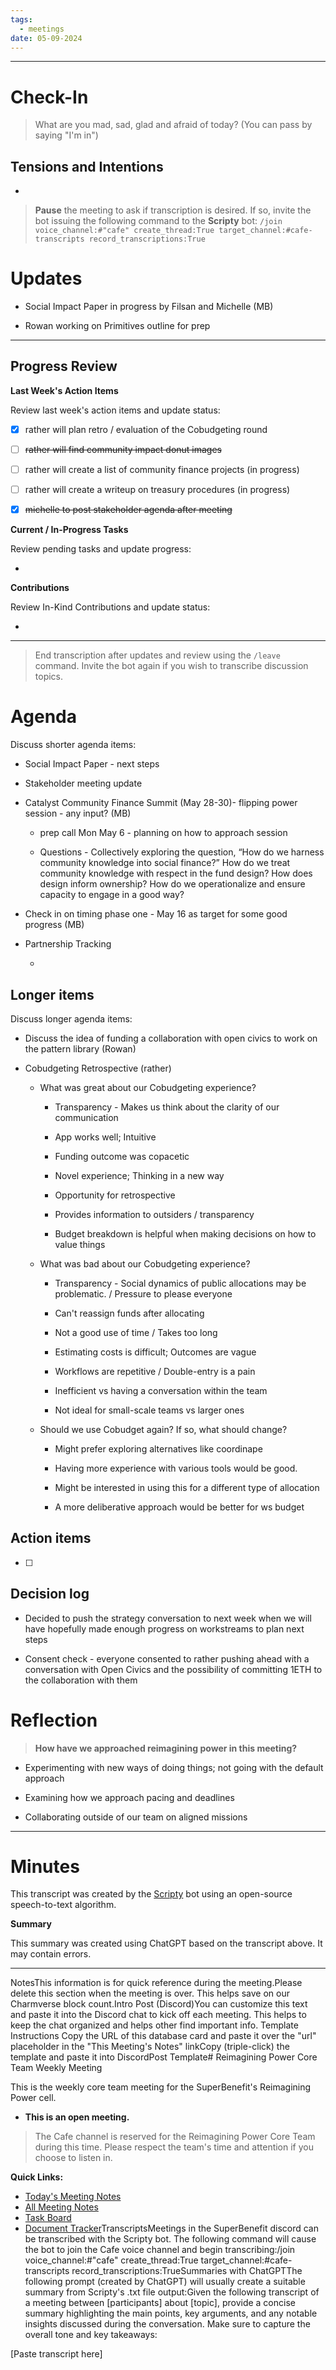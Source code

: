 ```yaml
---
tags:
  - meetings
date: 05-09-2024
---
```


---

# Check-In

> What are you mad, sad, glad and afraid of today? (You can pass by saying "I'm in")

## Tensions and Intentions

- 

> **Pause** the meeting to ask if transcription is desired. If so, invite the bot issuing the following command to the **Scripty** bot:
> `/join voice_channel:#"cafe" create_thread:True target_channel:#cafe-transcripts record_transcriptions:True`

# Updates

- Social Impact Paper in progress by Filsan and Michelle (MB)

- Rowan working on Primitives outline for prep


---

## Progress Review

**Last Week's Action Items**

Review last week's action items and update status:

- [x] rather will plan retro / evaluation of the Cobudgeting round

- [ ] ~~rather will find community impact donut images~~

- [ ] rather will create a list of community finance projects (in progress)

- [ ] rather will create a writeup on treasury procedures (in progress)

- [x] ~~michelle to post stakeholder agenda after meeting~~

**Current / In-Progress Tasks**

Review pending tasks and update progress:

-  

**Contributions**

Review In-Kind Contributions and update status:

- 

---

> End transcription after updates and review using the `/leave` command. Invite the bot again if you wish to transcribe discussion topics.

# Agenda

Discuss shorter agenda items:

- Social Impact Paper - next steps

- Stakeholder meeting update 

- Catalyst Community Finance Summit (May 28-30)- flipping power session - any input? (MB)

  - prep call Mon May 6 - planning on how to approach session

  - Questions - Collectively exploring the question, “How do we harness community knowledge into social finance?” How do we treat community knowledge with respect in the fund design? How does design inform ownership? How do we operationalize and ensure capacity to engage in a good way?

- Check in on timing phase one - May 16 as target for some good progress (MB)

- Partnership Tracking

  - 

## Longer items

Discuss longer agenda items:

- Discuss the idea of funding a collaboration with open civics to work on the pattern library (Rowan)

- Cobudgeting Retrospective (rather)

  - What was great about our Cobudgeting experience?

    - Transparency - Makes us think about the clarity of our communication

    - App works well; Intuitive

    - Funding outcome was copacetic

    - Novel experience; Thinking in a new way

    - Opportunity for retrospective

    - Provides information to outsiders / transparency

    - Budget breakdown is helpful when making decisions on how to value things

  - What was bad about our Cobudgeting experience?

    - Transparency - Social dynamics of public allocations may be problematic. / Pressure to please everyone

    - Can't reassign funds after allocating

    - Not a good use of time / Takes too long

    - Estimating costs is difficult; Outcomes are vague

    - Workflows are repetitive / Double-entry is a pain

    - Inefficient vs having a conversation within the team

    - Not ideal for small-scale teams vs larger ones

  - Should we use Cobudget again? If so, what should change?

    - Might prefer exploring alternatives like coordinape

    - Having more experience with various tools would be good.

    - Might be interested in using this for a different type of allocation

    - A more deliberative approach would be better for ws budget

## Action items

- [ ] 

## Decision log

- Decided to push the strategy conversation to next week when we will have hopefully made enough progress on workstreams to plan next steps

- Consent check - everyone consented to rather pushing ahead with a conversation with Open Civics and the possibility of committing 1ETH to the collaboration with them

# Reflection

> **How have we approached reimagining power in this meeting?**

- Experimenting with new ways of doing things; not going with the default approach

- Examining how we approach pacing and deadlines

- Collaborating outside of our team on aligned missions

---

# Minutes

This transcript was created by the [Scripty](https://scripty.org/) bot using an open-source speech-to-text algorithm.

**Summary**

This summary was created using ChatGPT based on the transcript above. It may contain errors.

> <Paste summary here>

---

NotesThis information is for quick reference during the meeting.Please delete this section when the meeting is over. This helps save on our Charmverse block count.Intro Post (Discord)You can customize this text and paste it into the Discord chat to kick off each meeting. This helps to keep the chat organized and helps other find important info. Template Instructions Copy the URL of this database card and paste it over the "url" placeholder in the "This Meeting's Notes" linkCopy (triple-click) the template and paste it into DiscordPost Template# Reimagining Power Core Team Weekly Meeting

This is the weekly core team meeting for the SuperBenefit's Reimagining Power cell.

- __This is an **open** meeting.__  
> The Cafe channel is reserved for the Reimagining Power Core Team during this time. Please respect the team's time and attention if you choose to listen in.

**Quick Links:**
- [Today's Meeting Notes](url)  
- [All Meeting Notes](https://app.charmverse.io/superbenefit/meeting-notes-reimagining-power-9995214806368862)  
- [Task Board](https://app.charmverse.io/superbenefit/task-board-reimagining-power-18270894134568505)
- [Document Tracker](https://app.charmverse.io/superbenefit/documents-reimagining-power-8236079332321762)TranscriptsMeetings in the SuperBenefit discord can be transcribed with the Scripty bot. The following command will cause the bot to join the Cafe voice channel and begin transcribing:/join voice_channel:#"cafe" create_thread:True target_channel:#cafe-transcripts record_transcriptions:TrueSummaries with ChatGPTThe following prompt (created by ChatGPT) will usually create a suitable summary from Scripty's .txt file output:Given the following transcript of a meeting between [participants] about [topic], provide a concise summary highlighting the main points, key arguments, and any notable insights discussed during the conversation. Make sure to capture the overall tone and key takeaways:

[Paste transcript here]
